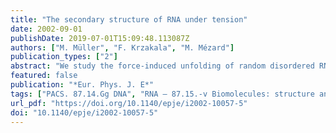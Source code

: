 ```yaml
---
title: "The secondary structure of RNA under tension"
date: 2002-09-01
publishDate: 2019-07-01T15:09:48.113087Z
authors: ["M. Müller", "F. Krzakala", "M. Mézard"]
publication_types: ["2"]
abstract: "We study the force-induced unfolding of random disordered RNA or single-stranded DNA polymers. The system undergoes a second-order phase transition from a collapsed globular phase at low forces to an extensive necklace phase with a macroscopic end-to-end distance at high forces. At low temperatures, the sequence inhomogeneities modify the critical behaviour. We provide numerical evidence for the universality of the critical exponents which, by extrapolation of the scaling laws to zero force, contain useful information on the ground-state (f = 0) properties. This provides a good method for quantitative studies of scaling exponents characterizing the collapsed globule. In order to get rid of the blurring effect of thermal fluctuations, we restrict ourselves to the ground state at fixed external force. We analyze the statistics of rearrangements, in particular below the critical force, and point out its implications for force-extension experiments on single molecules."
featured: false
publication: "*Eur. Phys. J. E*"
tags: ["PACS. 87.14.Gg DNA", "RNA – 87.15.-v Biomolecules: structure and physical properties – 64.60.-i General studies of phase transitions"]
url_pdf: "https://doi.org/10.1140/epje/i2002-10057-5"
doi: "10.1140/epje/i2002-10057-5"
---
```


